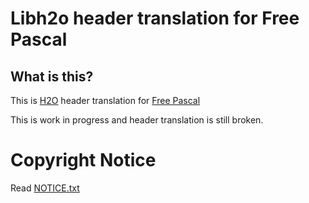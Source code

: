 # Libh2o header translation for Free Pascal

## What is this?

This is [H2O](https://h2o.examp1e.net/) header translation for [Free Pascal](https://www.freepascal.org)

This is work in progress and header translation is still broken.

# Copyright Notice

Read [NOTICE.txt](NOTICE.txt)